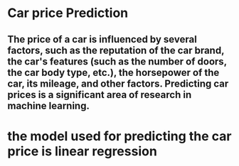 #  Car price Prediction
## The price of a car is influenced by several factors, such as the reputation of the car brand, the car's features (such as the number of doors, the car body type, etc.), the horsepower of the car, its mileage, and other factors. Predicting car prices is a significant area of research in machine learning.
# the model used for predicting the car price is linear regression


